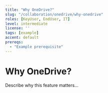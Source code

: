 ```yaml
---
title: "Why OneDrive?"
slug: "/collaboration/onedrive/why-onedrive"
roles: [KeyUser, EndUser, IT]
level: intermediate
license: ''
tags: [example]
accent: default
prereqs:
  - "Example prerequisite"
---
```


# Why OneDrive?

Describe why this feature matters...
